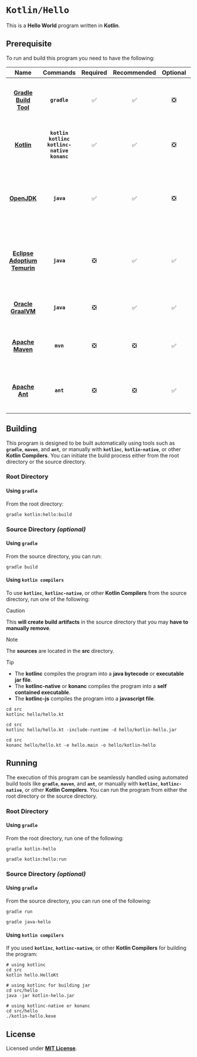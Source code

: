 # `Kotlin/Hello`

This is a **Hello World** program written in **Kotlin**.

## Prerequisite

To run and build this program you need to have the following:

<div align="center">

| Name | Commands | Required | Recommended | Optional | Notes |
|:----:|:--------:|:--------:|:-----------:|:--------:|:-----:|
| [**Gradle Build Tool**](https://gradle.org/install/#with-a-package-manager) | **`gradle`** | &#9989; | &#9989; | &#10062; | **`sdk install gradle`**<br>or<br>**`sudo apt install gradle`** |
| [**Kotlin**](https://kotlinlang.org/docs/getting-started.html#install-kotlin) | **`kotlin`**<br>**`kotlinc`**<br>**`kotlinc-native`**<br>**`konanc`** | &#9989; | &#9989; | &#10062; | **`sdk install kotlin`**<br>or<br>**`brew install kotlin`** |
| [**OpenJDK**](https://openjdk.org/install/) | **`java`** | &#9989; | &#9989; | &#10062; | **`sdk install java x.y.z-open`**<br>or<br>**`sudo apt install openjdk-x-jdk`** |
| [**Eclipse Adoptium Temurin**](https://adoptium.net/installation/linux/) | **`java`** | &#10062; | &#9989; | &#9989; | **`sdk install java x.y.z-tem`**<br>or<br>**`sudo apt install temurin-x-jdk`** |
| [**Oracle GraalVM**](https://www.graalvm.org/downloads/#) | **`java`** | &#10062; | &#9989; | &#9989; | **`sdk install java x.y.z-graal`** |
| [**Apache Maven**](https://maven.apache.org/install.html) | **`mvn`** | &#10062; | &#10062; | &#9989; | **`sdk install maven`**<br>or<br>**`sudo apt install maven`** |
| [**Apache Ant**](https://ant.apache.org/bindownload.cgi) | **`ant`** | &#10062; | &#10062; | &#9989; | **`sdk install ant`**<br>or<br>**`sudo apt install ant`** |

</div>

## Building

This program is designed to be built automatically using tools such as
**`gradle`**, **`maven`**, and **`ant`**, or manually with **`kotlinc`**,
**`kotlin-native`**, or other **Kotlin Compilers**. You can initiate the build
process either from the root directory or the source directory.

### Root Directory

#### Using `gradle`

From the root directory:

```
gradle kotlin:hello:build
```

<!--

#### Using `maven`

TODO:

#### Using `ant`

TODO:

-->

### Source Directory _(optional)_

#### Using `gradle`

From the source directory, you can run:

```
gradle build
```

#### Using `kotlin compilers`

To use **`kotlinc`**, **`kotlinc-native`**, or other **Kotlin Compilers** from
the source directory, run one of the following:

> [!CAUTION]
> This **will create build artifacts** in the source directory that you may
> **have to manually remove**.

> [!NOTE]
> The **sources** are located in the **src** directory.

> [!TIP]
> * The **kotlinc** compiles the program into a **java bytecode** or
>   **executable jar file**.
> * The **kotlinc-native** or **konanc** compiles the program into a **self contained
>   executable**.
> * The **kotlinc-js** compiles the program into a **javascript file**.

```
cd src
kotlinc hello/hello.kt
```
```
cd src
kotlinc hello/hello.kt -include-runtime -d hello/kotlin-hello.jar
```
```
cd src
konanc hello/hello.kt -e hello.main -o hello/kotlin-hello
```

<!--

#### Using `maven`

TODO:

#### Using `ant`

TODO:

-->

## Running

The execution of this program can be seamlessly handled using automated build
tools like **`gradle`**, **`maven`**, and **`ant`**, or manually with
**`kotlinc`**, **`kotlinc-native`**, or other **Kotlin Compilers**. You can run the
program from either the root directory or the source directory.

### Root Directory

#### Using `gradle`

From the root directory, run one of the following:

```
gradle kotlin-hello
```
```
gradle kotlin:hello:run
```

<!--

#### Using `maven`

TODO:

#### Using `ant`

TODO:

-->

### Source Directory _(optional)_

#### Using `gradle`

From the source directory, you can run one of the following:

```
gradle run
```
```
gradle java-hello
```

#### Using `kotlin compilers`

If you used **`kotlinc`**, **`kotlinc-native`**, or other **Kotlin Compilers**
for building the program:

```
# using kotlinc
cd src
kotlin hello.HelloKt
```
```
# using kotlinc for building jar
cd src/hello
java -jar kotlin-hello.jar
```
```
# using kotlinc-native or konanc
cd src/hello
./kotlin-hello.kexe
```

<!--

#### Using `maven`

TODO:

#### Using `ant`

TODO:

-->

## License

Licensed under [**MIT License**](LICENSE).

